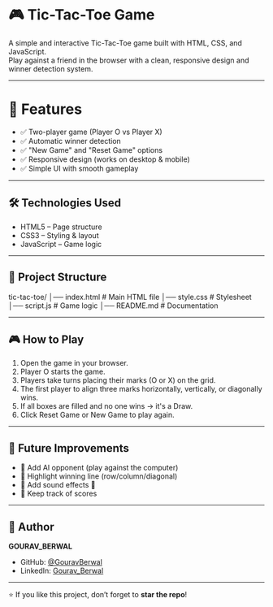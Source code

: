 # 🎮 Tic-Tac-Toe Game

A simple and interactive Tic-Tac-Toe game built with HTML, CSS, and JavaScript.  
Play against a friend in the browser with a clean, responsive design and winner detection system.

---

# 🚀 Features
- ✅ Two-player game (Player O vs Player X)  
- ✅ Automatic winner detection  
- ✅ "New Game" and "Reset Game" options  
- ✅ Responsive design (works on desktop & mobile)  
- ✅ Simple UI with smooth gameplay  

---

## 🛠️ Technologies Used
- HTML5 – Page structure  
- CSS3 – Styling & layout  
- JavaScript  – Game logic  

---

## 📂 Project Structure
tic-tac-toe/
│── index.html # Main HTML file
│── style.css # Stylesheet
│── script.js # Game logic
│── README.md # Documentation

---

## 🎮 How to Play
1. Open the game in your browser.  
2. Player O starts the game.  
3. Players take turns placing their marks (O or X) on the grid.  
4. The first player to align three marks horizontally, vertically, or diagonally wins.  
5. If all boxes are filled and no one wins → it's a Draw.  
6. Click Reset Game or New Game to play again.  

---

## 📌 Future Improvements
- 🔹 Add AI opponent (play against the computer)  
- 🔹 Highlight winning line (row/column/diagonal)  
- 🔹 Add sound effects 🎵  
- 🔹 Keep track of scores  

---

## 👤 Author
  **GOURAV_BERWAL** 
- GitHub: [@GouravBerwal](https://github.com/GouravBerwal)  
- LinkedIn: [Gourav_Berwal](linkedin.com/in/gourav-berwal-7853a32b7)   

---

⭐ If you like this project, don’t forget to **star the repo**!

